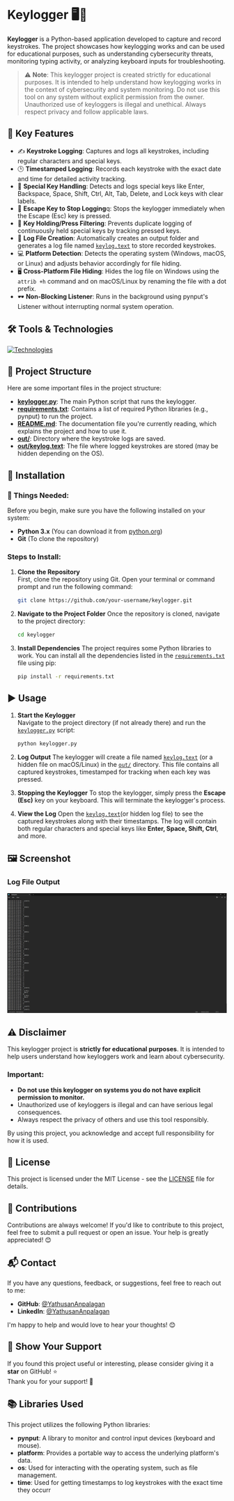# Keylogger 🖥️🔑
**Keylogger** is a Python-based application developed to capture and record keystrokes. The project showcases how keylogging works and can be used for educational purposes, such as understanding cybersecurity threats, monitoring typing activity, or analyzing keyboard inputs for troubleshooting.

> ⚠️ **Note**: This keylogger project is created strictly for educational purposes. It is intended to help understand how keylogging works in the context of cybersecurity and system monitoring. Do not use this tool on any system without explicit permission from the owner. Unauthorized use of keyloggers is illegal and unethical. Always respect privacy and follow applicable laws.

## 🚀 Key Features
- ✍️ **Keystroke Logging**: Captures and logs all keystrokes, including regular characters and special keys.
- 🕒 **Timestamped Logging**: Records each keystroke with the exact date and time for detailed activity tracking.
- 🎯 **Special Key Handling**: Detects and logs special keys like Enter, Backspace, Space, Shift, Ctrl, Alt, Tab, Delete, and Lock keys with clear labels.
- 🛑 **Escape Key to Stop Logging**q: Stops the keylogger immediately when the Escape (Esc) key is pressed.
- 🔄 **Key Holding/Press Filtering**: Prevents duplicate logging of continuously held special keys by tracking pressed keys.
- 📁 **Log File Creation**: Automatically creates an output folder and generates a log file named [`keylog.text`](./out/keylog.text) to store recorded keystrokes.
- 💻 **Platform Detection**: Detects the operating system (Windows, macOS, or Linux) and adjusts behavior accordingly for file hiding.
- 🖥️ **Cross-Platform File Hiding**: Hides the log file on Windows using the `attrib +h` command and on macOS/Linux by renaming the file with a dot prefix.
- 🕶️ **Non-Blocking Listener**: Runs in the background using pynput's Listener without interrupting normal system operation.

## 🛠️ Tools & Technologies
[![Technologies](https://skillicons.dev/icons?i=git,github,vscode,py,md,windows)](https://skillicons.dev)
## 📂 Project Structure
Here are some important files in the project structure:

- [**keylogger.py**](./keylogger.py): The main Python script that runs the keylogger.
- [**requirements.txt**](./requirements.txt): Contains a list of required Python libraries (e.g., pynput) to run the project.
- [**README.md**](./README.md): The documentation file you're currently reading, which explains the project and how to use it.
- [**out/**](./out): Directory where the keystroke logs are saved.
- [**out/keylog.text**](./out/keylog.text): The file where logged keystrokes are stored (may be hidden depending on the OS).

## 🔧 Installation
### 📝 Things Needed:
Before you begin, make sure you have the following installed on your system:
- **Python 3.x** (You can download it from [python.org](https://www.python.org/downloads/))
- **Git** (To clone the repository)

### Steps to Install:

1. **Clone the Repository**  
   First, clone the repository using Git. Open your terminal or command prompt and run the following command:
   
   ```bash
   git clone https://github.com/your-username/keylogger.git
   ```
2. **Navigate to the Project Folder**
   Once the repository is cloned, navigate to the project directory:

   ```bash
   cd keylogger
   ```
3. **Install Dependencies**
   The project requires some Python libraries to work. You can install all the dependencies listed in the [`requirements.txt`](./requirements.txt) file using pip:
   ```bash
   pip install -r requirements.txt
   ```
   
## ▶️ Usage
1. **Start the Keylogger**  
   Navigate to the project directory (if not already there) and run the [`keylogger.py`](./keylogger.py) script:
   ```bash
   python keylogger.py
   ```
2. **Log Output**
The keylogger will create a file named [`keylog.text`](./out/keylog.text) (or a hidden file on macOS/Linux) in the [`out/`](./out) directory. This file contains all captured keystrokes, timestamped for tracking when each key was pressed.

3. **Stopping the Keylogger**
To stop the keylogger, simply press the **Escape (Esc)** key on your keyboard. This will terminate the keylogger's process.

4. **View the Log**
Open the [`keylog.text`](./out/keylog.text)(or hidden log file) to see the captured keystrokes along with their timestamps. The log will contain both regular characters and special keys like **Enter, Space, Shift, Ctrl**, and more.

## 🖼️ Screenshot
### Log File Output
![LogFile](./docs/logfile.png)

## ⚠️ Disclaimer

This keylogger project is **strictly for educational purposes**. It is intended to help users understand how keyloggers work and learn about cybersecurity. 

### Important:
- **Do not use this keylogger on systems you do not have explicit permission to monitor.**
- Unauthorized use of keyloggers is illegal and can have serious legal consequences.
- Always respect the privacy of others and use this tool responsibly.

By using this project, you acknowledge and accept full responsibility for how it is used.

## 📜 License
This project is licensed under the MIT License - see the [LICENSE](./LICENSE) file for details.

## 🤝 Contributions

Contributions are always welcome! If you'd like to contribute to this project, feel free to submit a pull request or open an issue. Your help is greatly appreciated! 😊

## 📬 Contact

If you have any questions, feedback, or suggestions, feel free to reach out to me:

- **GitHub**: [@YathusanAnpalagan](https://github.com/yathusananpalagan)
- **LinkedIn**: [@YathusanAnpalagan](https://www.linkedin.com/in/yathusan-anpalagan-805957353/)

I'm happy to help and would love to hear your thoughts! 😊

## 🌟 Show Your Support

If you found this project useful or interesting, please consider giving it a **star** on GitHub! ⭐
<br>
Thank you for your support! 🙏

## 📚 Libraries Used

This project utilizes the following Python libraries:
- **pynput**: A library to monitor and control input devices (keyboard and mouse).
- **platform**: Provides a portable way to access the underlying platform's data.
- **os**: Used for interacting with the operating system, such as file management.
- **time**: Used for getting timestamps to log keystrokes with the exact time they occurr
